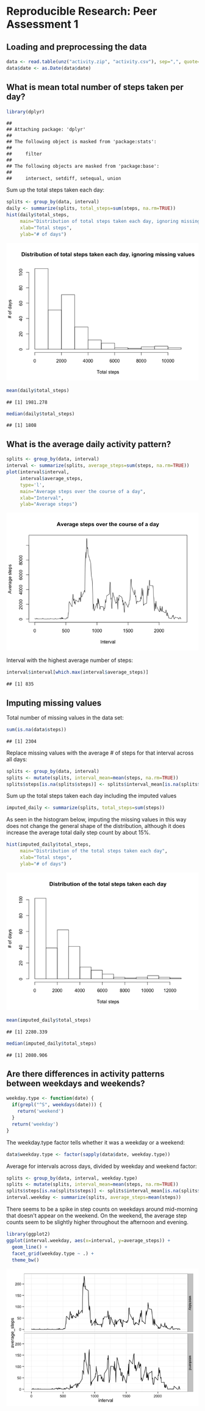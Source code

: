 # Reproducible Research: Peer Assessment 1


## Loading and preprocessing the data

```r
data <- read.table(unz("activity.zip", "activity.csv"), sep=",", quote="\"", header=TRUE)
data$date <- as.Date(data$date)
```

## What is mean total number of steps taken per day?

```r
library(dplyr)
```

```
## 
## Attaching package: 'dplyr'
## 
## The following object is masked from 'package:stats':
## 
##     filter
## 
## The following objects are masked from 'package:base':
## 
##     intersect, setdiff, setequal, union
```

Sum up the total steps taken each day:

```r
splits <- group_by(data, interval)
daily <- summarize(splits, total_steps=sum(steps, na.rm=TRUE))
hist(daily$total_steps,
     main="Distribution of total steps taken each day, ignoring missing values",
     xlab="Total steps",
     ylab="# of days")
```

![](PA1_template_files/figure-html/unnamed-chunk-3-1.png) 

```r
mean(daily$total_steps)
```

```
## [1] 1981.278
```

```r
median(daily$total_steps)
```

```
## [1] 1808
```

## What is the average daily activity pattern?

```r
splits <- group_by(data, interval)
interval <- summarize(splits, average_steps=sum(steps, na.rm=TRUE))
plot(interval$interval,
     interval$average_steps,
     type='l',
     main="Average steps over the course of a day",
     xlab="Interval",
     ylab="Average steps")
```

![](PA1_template_files/figure-html/unnamed-chunk-4-1.png) 

Interval with the highest average number of steps:


```r
interval$interval[which.max(interval$average_steps)]
```

```
## [1] 835
```

## Imputing missing values
Total number of missing values in the data set:

```r
sum(is.na(data$steps))
```

```
## [1] 2304
```

Replace missing values with the average # of steps for that interval across all days:

```r
splits <- group_by(data, interval)
splits <- mutate(splits, interval_mean=mean(steps, na.rm=TRUE))
splits$steps[is.na(splits$steps)] <- splits$interval_mean[is.na(splits$steps)]
```

Sum up the total steps taken each day including the imputed values

```r
imputed_daily <- summarize(splits, total_steps=sum(steps))
```

As seen in the histogram below, imputing the missing values in this way does not change the general shape of the distribution, although it does increase the average total daily step count by about 15%.

```r
hist(imputed_daily$total_steps,
     main="Distribution of the total steps taken each day",
     xlab="Total steps",
     ylab="# of days")
```

![](PA1_template_files/figure-html/unnamed-chunk-9-1.png) 

```r
mean(imputed_daily$total_steps)
```

```
## [1] 2280.339
```

```r
median(imputed_daily$total_steps)
```

```
## [1] 2080.906
```

## Are there differences in activity patterns between weekdays and weekends?

```r
weekday.type <- function(date) {
  if(grepl("^S", weekdays(date))) {
    return('weekend')
  }
  return('weekday')
}
```

The weekday.type factor tells whether it was a weekday or a weekend:

```r
data$weekday.type <- factor(sapply(data$date, weekday.type))
```

Average for intervals across days, divided by weekday and weekend factor:

```r
splits <- group_by(data, interval, weekday.type)
splits <- mutate(splits, interval_mean=mean(steps, na.rm=TRUE))
splits$steps[is.na(splits$steps)] <- splits$interval_mean[is.na(splits$steps)]
interval.weekday <- summarize(splits, average_steps=mean(steps))
```

There seems to be a spike in step counts on weekdays around mid-morning that doesn't appear on the weekend.  On the weekend, the average step counts seem to be slightly higher throughout the afternoon and evening.

```r
library(ggplot2)
ggplot(interval.weekday, aes(x=interval, y=average_steps)) +
  geom_line() +
  facet_grid(weekday.type ~ .) +
  theme_bw()
```

![](PA1_template_files/figure-html/unnamed-chunk-13-1.png) 
